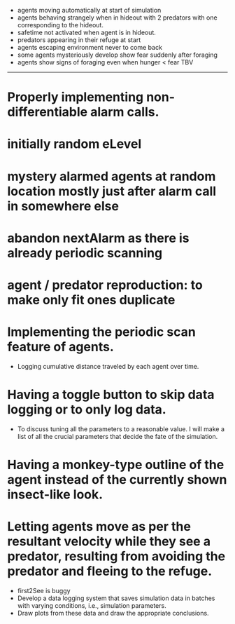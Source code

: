 * agents moving automatically at start of simulation
* agents behaving strangely when in hideout with 2 predators with one corresponding to the hideout. 
* safetime not activated when agent is in hideout.
* predators appearing in their refuge at start
* agents escaping environment never to come back
* some agents mysteriously develop show fear suddenly after foraging
* agents show signs of foraging even when hunger < fear TBV

------------------------------------------------
# Properly implementing non-differentiable alarm calls.
# initially random eLevel
# mystery alarmed agents at random location mostly just after alarm call in somewhere else
# abandon nextAlarm as there is already periodic scanning
# agent / predator reproduction: to make only fit ones duplicate
# Implementing the periodic scan feature of agents.
* Logging cumulative distance traveled by each agent over time.
# Having a toggle button to skip data logging or to only log data.
* To discuss tuning all the parameters to a reasonable value. I will make a list of all the crucial parameters that decide the fate of the simulation.
# Having a monkey-type outline of the agent instead of the currently shown insect-like look.
# Letting agents move as per the resultant velocity while they see a predator, resulting from avoiding the predator and fleeing to the refuge.
* first2See is buggy
* Develop a data logging system that saves simulation data in batches with varying conditions, i.e., simulation parameters.
* Draw plots from these data and draw the appropriate conclusions.

